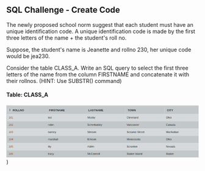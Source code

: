 ## SQL Challenge - Create Code

The newly proposed school norm suggest that each student must have an unique identification code. A unique identification code is made by the first three letters of the name + the student's roll no.

Suppose, the student's name is Jeanette and rollno 230, her unique code would be jea230.

Consider the table CLASS_A. Write an SQL query to select the first three letters of the name from the column FIRSTNAME and concatenate it with their rollnos. 
(HINT: Use SUBSTR() command)

#### Table: CLASS_A

![Test Image1](ss.png))
